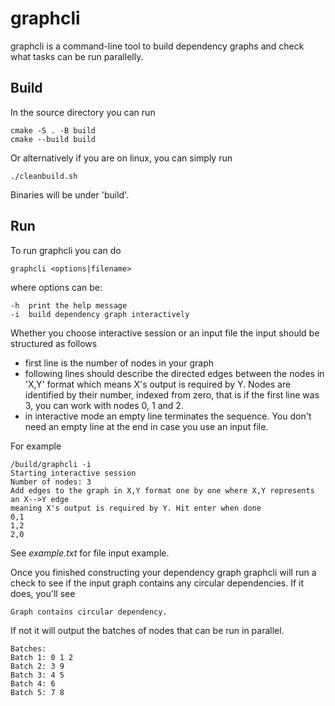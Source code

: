 # graphcli

graphcli is a command-line tool to build dependency graphs and check what tasks can be run parallelly.

## Build

In the source directory you can run

    cmake -S . -B build
    cmake --build build

Or alternatively if you are on linux, you can simply run

    ./cleanbuild.sh

Binaries will be under 'build'.

## Run

To run graphcli you can do 

    graphcli <options|filename>

where options can be:

    -h  print the help message
    -i  build dependency graph interactively

Whether you choose interactive session or an input file the input should be structured as follows
* first line is the number of nodes in your graph
* following lines should describe the directed edges between the nodes in 'X,Y' format which means X's output is required by Y. Nodes are identified by their number, indexed from zero, that is if the first line was 3, you can work with nodes 0, 1 and 2.
* in interactive mode an empty line terminates the sequence. You don't need an empty line at the end in case you use an input file. 

For example

    /build/graphcli -i
    Starting interactive session
    Number of nodes: 3
    Add edges to the graph in X,Y format one by one where X,Y represents an X-->Y edge 
    meaning X's output is required by Y. Hit enter when done
    0,1
    1,2
    2,0

See *example.txt* for file input example.

Once you finished constructing your dependency graph graphcli will run a check to see if the input graph contains any circular dependencies. If it does, you'll see 

    Graph contains circular dependency.    

If not it will output the batches of nodes that can be run in parallel.

    Batches: 
    Batch 1: 0 1 2 
    Batch 2: 3 9 
    Batch 3: 4 5 
    Batch 4: 6 
    Batch 5: 7 8 